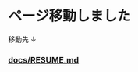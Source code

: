 # ページ移動しました
移動先 ↓
### [docs/RESUME.md](https://github.com/yuya-0928/Resume/blob/05428cf77b06acc572aa00431e1ae9026b04bbc7/docs/RESUME.md) 